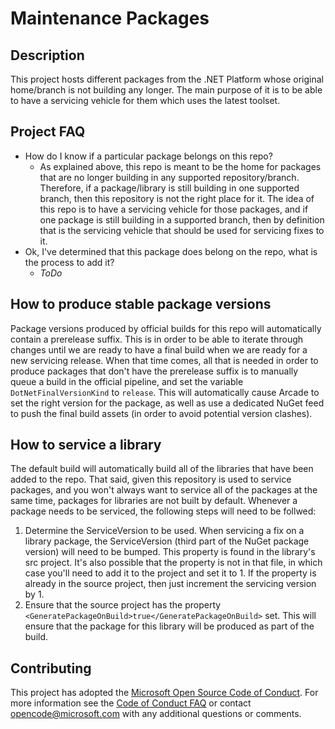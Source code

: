 # Maintenance Packages

## Description

This project hosts different packages from the .NET Platform whose original home/branch is not building any longer. The main purpose of it is to be able to have a servicing vehicle for them which uses the latest toolset.

## Project FAQ

- How do I know if a particular package belongs on this repo?
  - As explained above, this repo is meant to be the home for packages that are no longer building in any supported repository/branch. Therefore, if a package/library is still building in one supported branch, then this repository is not the right place for it. The idea of this repo is to have a servicing vehicle for those packages, and if one package is still building in a supported branch, then by definition that is the servicing vehicle that should be used for servicing fixes to it.
- Ok, I've determined that this package does belong on the repo, what is the process to add it?
  - *ToDo*

## How to produce stable package versions

Package versions produced by official builds for this repo will automatically contain a prerelease suffix. This is in order to be able to iterate through changes until we are ready to have a final build when we are ready for a new servicing release. When that time comes, all that is needed in order to produce packages that don't have the prerelease suffix is to manually queue a build in the official pipeline, and set the variable `DotNetFinalVersionKind` to `release`. This will automatically cause Arcade to set the right version for the package, as well as use a dedicated NuGet feed to push the final build assets (in order to avoid potential version clashes).

## How to service a library

The default build will automatically build all of the libraries that have been added to the repo. That said, given this repository is used to service packages, and you won't always want to service all of the packages at the same time, packages for libraries are not built by default. Whenever a package needs to be serviced, the following steps will need to be follwed:

1. Determine the ServiceVersion to be used. When servicing a fix on a library package, the ServiceVersion (third part of the NuGet package version) will need to be bumped. This property is found in the library's src project. It's also possible that the property is not in that file, in which case you'll need to add it to the project and set it to 1. If the property is already in the source project, then just increment the servicing version by 1.
2. Ensure that the source project has the property `<GeneratePackageOnBuild>true</GeneratePackageOnBuild>` set. This will ensure that the package for this library will be produced as part of the build.

## Contributing

This project has adopted the [Microsoft Open Source Code of Conduct](https://opensource.microsoft.com/codeofconduct/). For more information see the [Code of Conduct FAQ](https://opensource.microsoft.com/codeofconduct/faq/) or contact [opencode@microsoft.com](mailto:opencode@microsoft.com) with any additional questions or comments.
